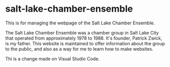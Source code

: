 # salt-lake-chamber-ensemble
This is for managing the webpage of the Salt Lake Chamber Ensemble.

The Salt Lake Chamber Ensemble was a chamber group in Salt Lake City that operated from approximately 1978 to 1988. It's founder, Patrick Zwick, is my father. This website is maintained to offer information about the group to the public, and also as a way for me to learn how to make websites.

Thi is a change made on Visual Studio Code.